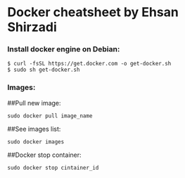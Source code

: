 # Docker cheatsheet by Ehsan Shirzadi

### Install docker engine on Debian:
```
$ curl -fsSL https://get.docker.com -o get-docker.sh
$ sudo sh get-docker.sh
```

### Images:
##Pull new image:
```
sudo docker pull image_name
```

##See images list:
```
sudo docker images
```

##Docker stop container:
```
sudo docker stop cintainer_id
```

